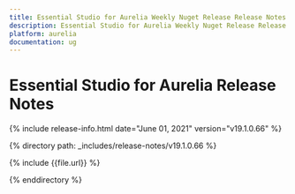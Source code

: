 ```yaml
---
title: Essential Studio for Aurelia Weekly Nuget Release Release Notes  
description: Essential Studio for Aurelia Weekly Nuget Release Release Notes  
platform: aurelia
documentation: ug
---
```


# Essential Studio for Aurelia  Release Notes  

{% include release-info.html date="June 01, 2021"  version="v19.1.0.66" %} 


{% directory path: _includes/release-notes/v19.1.0.66
 %}

{% include {{file.url}} %}

{% enddirectory %}